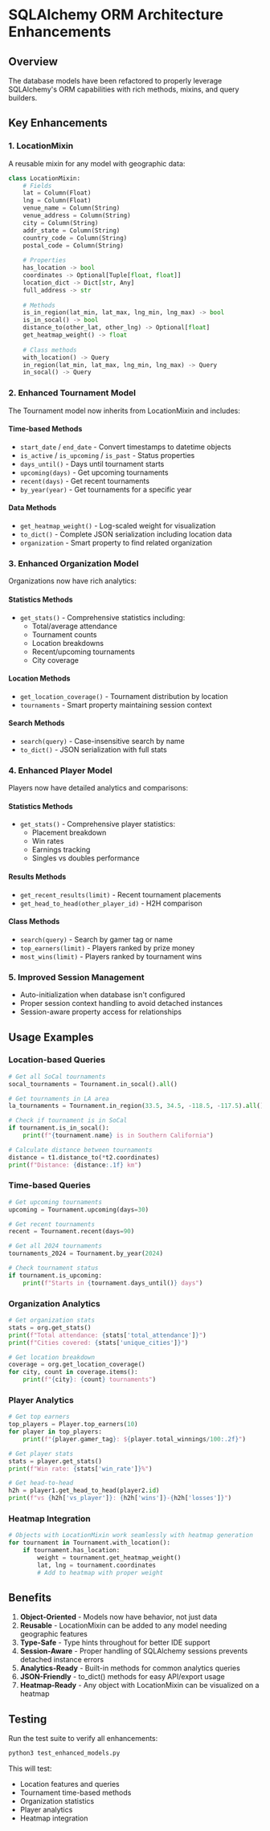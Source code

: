# SQLAlchemy ORM Architecture Enhancements

## Overview
The database models have been refactored to properly leverage SQLAlchemy's ORM capabilities with rich methods, mixins, and query builders.

## Key Enhancements

### 1. LocationMixin
A reusable mixin for any model with geographic data:

```python
class LocationMixin:
    # Fields
    lat = Column(Float)
    lng = Column(Float)
    venue_name = Column(String)
    venue_address = Column(String)
    city = Column(String)
    addr_state = Column(String)
    country_code = Column(String)
    postal_code = Column(String)
    
    # Properties
    has_location -> bool
    coordinates -> Optional[Tuple[float, float]]
    location_dict -> Dict[str, Any]
    full_address -> str
    
    # Methods
    is_in_region(lat_min, lat_max, lng_min, lng_max) -> bool
    is_in_socal() -> bool
    distance_to(other_lat, other_lng) -> Optional[float]
    get_heatmap_weight() -> float
    
    # Class methods
    with_location() -> Query
    in_region(lat_min, lat_max, lng_min, lng_max) -> Query
    in_socal() -> Query
```

### 2. Enhanced Tournament Model
The Tournament model now inherits from LocationMixin and includes:

#### Time-based Methods
- `start_date` / `end_date` - Convert timestamps to datetime objects
- `is_active` / `is_upcoming` / `is_past` - Status properties
- `days_until()` - Days until tournament starts
- `upcoming(days)` - Get upcoming tournaments
- `recent(days)` - Get recent tournaments
- `by_year(year)` - Get tournaments for a specific year

#### Data Methods
- `get_heatmap_weight()` - Log-scaled weight for visualization
- `to_dict()` - Complete JSON serialization including location data
- `organization` - Smart property to find related organization

### 3. Enhanced Organization Model
Organizations now have rich analytics:

#### Statistics Methods
- `get_stats()` - Comprehensive statistics including:
  - Total/average attendance
  - Tournament counts
  - Location breakdowns
  - Recent/upcoming tournaments
  - City coverage

#### Location Methods
- `get_location_coverage()` - Tournament distribution by location
- `tournaments` - Smart property maintaining session context

#### Search Methods
- `search(query)` - Case-insensitive search by name
- `to_dict()` - JSON serialization with full stats

### 4. Enhanced Player Model
Players now have detailed analytics and comparisons:

#### Statistics Methods
- `get_stats()` - Comprehensive player statistics:
  - Placement breakdown
  - Win rates
  - Earnings tracking
  - Singles vs doubles performance

#### Results Methods
- `get_recent_results(limit)` - Recent tournament placements
- `get_head_to_head(other_player_id)` - H2H comparison

#### Class Methods
- `search(query)` - Search by gamer tag or name
- `top_earners(limit)` - Players ranked by prize money
- `most_wins(limit)` - Players ranked by tournament wins

### 5. Improved Session Management
- Auto-initialization when database isn't configured
- Proper session context handling to avoid detached instances
- Session-aware property access for relationships

## Usage Examples

### Location-based Queries
```python
# Get all SoCal tournaments
socal_tournaments = Tournament.in_socal().all()

# Get tournaments in LA area
la_tournaments = Tournament.in_region(33.5, 34.5, -118.5, -117.5).all()

# Check if tournament is in SoCal
if tournament.is_in_socal():
    print(f"{tournament.name} is in Southern California")

# Calculate distance between tournaments
distance = t1.distance_to(*t2.coordinates)
print(f"Distance: {distance:.1f} km")
```

### Time-based Queries
```python
# Get upcoming tournaments
upcoming = Tournament.upcoming(days=30)

# Get recent tournaments
recent = Tournament.recent(days=90)

# Get all 2024 tournaments
tournaments_2024 = Tournament.by_year(2024)

# Check tournament status
if tournament.is_upcoming:
    print(f"Starts in {tournament.days_until()} days")
```

### Organization Analytics
```python
# Get organization stats
stats = org.get_stats()
print(f"Total attendance: {stats['total_attendance']}")
print(f"Cities covered: {stats['unique_cities']}")

# Get location breakdown
coverage = org.get_location_coverage()
for city, count in coverage.items():
    print(f"{city}: {count} tournaments")
```

### Player Analytics
```python
# Get top earners
top_players = Player.top_earners(10)
for player in top_players:
    print(f"{player.gamer_tag}: ${player.total_winnings/100:.2f}")

# Get player stats
stats = player.get_stats()
print(f"Win rate: {stats['win_rate']}%")

# Get head-to-head
h2h = player1.get_head_to_head(player2.id)
print(f"vs {h2h['vs_player']}: {h2h['wins']}-{h2h['losses']}")
```

### Heatmap Integration
```python
# Objects with LocationMixin work seamlessly with heatmap generation
for tournament in Tournament.with_location():
    if tournament.has_location:
        weight = tournament.get_heatmap_weight()
        lat, lng = tournament.coordinates
        # Add to heatmap with proper weight
```

## Benefits

1. **Object-Oriented** - Models now have behavior, not just data
2. **Reusable** - LocationMixin can be added to any model needing geographic features
3. **Type-Safe** - Type hints throughout for better IDE support
4. **Session-Aware** - Proper handling of SQLAlchemy sessions prevents detached instance errors
5. **Analytics-Ready** - Built-in methods for common analytics queries
6. **JSON-Friendly** - to_dict() methods for easy API/export usage
7. **Heatmap-Ready** - Any object with LocationMixin can be visualized on a heatmap

## Testing
Run the test suite to verify all enhancements:
```bash
python3 test_enhanced_models.py
```

This will test:
- Location features and queries
- Tournament time-based methods
- Organization statistics
- Player analytics
- Heatmap integration